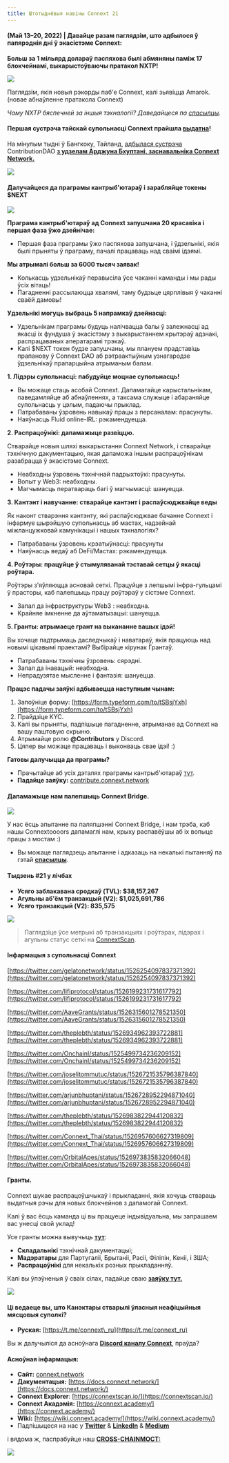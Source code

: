 ```yaml
---
title: Штотыднёвыя навіны Connext 21
---
```


#### (Май 13–20, 2022) | Давайце разам паглядзім, што адбылося ў папярэднія дні ў экасістэме Connext:

  

**Больш за 1 мільярд долараў паспяхова былі абмяняны паміж 17 блокчейнамі, выкарыстоўваючы пратакол NXTP!**

![](/blog/19/1.png)

Паглядзім, якія новыя рэкорды паб'е Connext, калі зьявіцца Amarok. (новае абнаўленне пратакола Connext)

_Чаму NXTP бяспечней за іншыя тэхналогіі? Даведайцеся па_ [_спасылцы_](https://blog.connext.network/the-interoperability-trilemma-657c2cf69f17)_._

  

#### Першая сустрэча тайскай супольнасці Connext прайшла [выдатна](https://twitter.com/arjunbhuptani/status/1526728952294871040)!

На мінулым тыдні ў Бангкоку, Тайланд, [адбылася сустрэча](https://twitter.com/chatishere/status/1526144044120023040) ContributionDAO [**з удзелам Арджуна Бхуптані, заснавальніка Connext Network.**](https://mobile.twitter.com/contributedao)

![](/blog/19/2.png)

#### Далучайцеся да праграмы кантрыб'ютараў і зарабляйце токены $NEXT

![](/blog/19/3.jpeg)

**Праграма кантрыб'ютараў ад Connext запушчана 20 красавіка і першая фаза ўжо дзейнічае:**

*   Першая фаза праграмы ўжо паспяхова запушчана, і ўдзельнікі, якія былі прыняты ў праграму, пачалі працаваць над сваімі ідэямі.

**Мы атрымалі больш за 6000 тысяч заявак!**

*   Колькасць удзельнікаў перавысіла ўсе чаканні каманды і мы рады ўсіх вітаць!
*   Пагадненні рассылаюцца хвалямі, таму будзьце цярплівыя ў чаканні сваёй дамовы!

**Удзельнікі могуць выбраць 5 напрамкаў дзейнасці:**

*   Удзельнікам праграмы будуць налічвацца балы ў залежнасці ад якасці іх фундуша ў экасістэму з выкарыстаннем крытэраў адзнакі, распрацаваных аператарамі трэкаў.
*   Калі $NEXT токен будзе запушчаны, мы плануем прадставіць прапанову ў Connext DAO аб рэтраактыўным узнагародзе ўдзельнікаў прапарцыйна атрыманым балам.

**1\. Лідэры супольнасці: пабудуйце моцнае супольнасць!**

*   Вы можаце стаць асобай Connext. Дапамагайце карыстальнікам, паведамляйце аб абнаўленнях, а таксама служыце і абараняйце супольнасць у цэлым, падаючы прыклад.
*   Патрабаваны ўзровень навыкаў працы з персаналам: прасунуты.
*   Наяўнасць Fluid online-IRL: рэкамендуецца.

**2\. Распрацоўнікі: дапамажыце развіццю.**

Стварайце новыя шляхі выкарыстання Connext Network, і стварайце тэхнічную дакументацыю, якая дапаможа іншым распрацоўнікам разабрацца ў экасістэме Connext.

*   Неабходны ўзровень тэхнічнай падрыхтоўкі: прасунуты.
*   Вопыт у Web3: неабходны.
*   Магчымасць ператвараць багі ў магчымасці: шануецца.

**3\. Кантэнт і навучанне: стварайце кантэнт і распаўсюджвайце веды**

Як наконт стварэння кантэнту, які распаўсюджвае бачанне Connext і інфармуе шырэйшую супольнасць аб мастах, надзейнай міжланцужковай камунікацыі і нашых тэхналогіях?

*   Патрабаваны ўзровень крэатыўнасці: прасунуты
*   Наяўнасць ведаў аб DeFi/Мастах: рэкамендуецца.

**4\. Роўтэры: працуйце ў стымуляванай тэставай сетцы ў якасці роўтара.**

Роўтэры з'яўляюцца асновай сеткі. Працуйце з лепшымі інфра-гульцамі ў прасторы, каб палепшыць працу роўтэраў у сістэме Connext.

*   Запал да інфраструктуры Web3 : неабходна.
*   Крайняе імкненне да аўтаматызацыі: шануецца.

**5\. Гранты: атрымаеце грант на выкананне вашых ідэй!**

Вы хочаце падтрымаць даследчыкаў і наватараў, якія працуюць над новымі цікавымі праектамі? Выбірайце кірунак Грантаў.

*   Патрабаваны тэхнічны ўзровень: сярэдні.
*   Запал да інавацый: неабходна.
*   Непрадузятае мысленне і фантазія: шануецца.

**Працэс падачы заяўкі адбываецца наступным чынам:**

1.  Запоўніце форму: [https://form.typeform.com/to/tSBsjYxh](https://form.typeform.com/to/tSBsjYxh)
2.  Прайдзіце KYC.
3.  Калі вы прыняты, падпішыце пагадненне, атрыманае ад Connext на вашу паштовую скрыню.
4.  Атрымайце ролю **@Contributors** у Discord.
5.  Цяпер вы можаце працаваць і выконваць свае ідэі! :)

**Гатовы далучыцца да праграмы?**

*   Прачытайце аб усіх дэталях праграмы кантрыб'ютараў [тут](https://blog.connext.network/whats-next-d3044de49397?gi=2595e7dda387).
*   **Падайце заяўку:** [contribute.connext.network](https://contribute.connext.network/)

#### Дапамажыце нам палепшыць Connext Bridge.

![](/blog/19/4.jpeg)

У нас ёсць апытанне па паляпшэнні Connext Bridge, і нам трэба, каб нашы Connextoooors дапамаглі нам, крыху распавёўшы аб іх вопыце працы з мостам :)

*   Вы можаце паглядзець апытанне і адказаць на некалькі пытанняў па гэтай [**спасылцы**](https://docs.google.com/forms/d/e/1FAIpQLSeVkDKlRUh4MLON6kHMJEkzdhZD5-XFPyzjBc27jjq65hQrZA/viewform).

#### Тыдзень #21 у лічбах

*   **Усяго заблакавана сродкаў (TVL): $38,157,267**
*   **Агульны аб'ём транзакцый (V2): $1,025,691,786**
*   **Усяго транзакцый (V2): 835,575**

![](/blog/19/5.png)

> Паглядзіце ўсе метрыкі аб транзакцыях і роўтэрах, лідэрах і агульны статус сеткі на [ConnextScan](https://connextscan.io/).

#### Інфармацыя з супольнасці Connext

[https://twitter.com/gelatonetwork/status/1526254097837371392](https://twitter.com/gelatonetwork/status/1526254097837371392)

[https://twitter.com/lifiprotocol/status/1526199231731617792](https://twitter.com/lifiprotocol/status/1526199231731617792)

[https://twitter.com/AaveGrants/status/1526315601278521350](https://twitter.com/AaveGrants/status/1526315601278521350)

[https://twitter.com/theplebth/status/1526934962393722881](https://twitter.com/theplebth/status/1526934962393722881)

[https://twitter.com/OnchainI/status/1525499734236209152](https://twitter.com/OnchainI/status/1525499734236209152)

[https://twitter.com/joselitommutuc/status/1526721535796387840](https://twitter.com/joselitommutuc/status/1526721535796387840)

[https://twitter.com/arjunbhuptani/status/1526728952294871040](https://twitter.com/arjunbhuptani/status/1526728952294871040)

[https://twitter.com/theplebth/status/1526983822944120832](https://twitter.com/theplebth/status/1526983822944120832)

[https://twitter.com/Connext_Thai/status/1526957606627319809](https://twitter.com/Connext_Thai/status/1526957606627319809)

[https://twitter.com/OrbitalApes/status/1526973835832066048](https://twitter.com/OrbitalApes/status/1526973835832066048)

#### Гранты.

Connext шукае распрацоўшчыкаў і прыкладанні, якія хочуць ствараць выдатныя рэчы для новых блокчейнов з дапамогай Connext.

Калі ў вас ёсць каманда ці вы працуеце індывідуальна, мы запрашаем вас унесці свой уклад!

Усе гранты можна вывучыць [**тут**](https://grants.connext.network/rfp):

*   **Складальнікі** тэхнічнай дакументацыі;
*   **Мадэратары** для Партугаліі, Брытаніі, Расіі, Філіпін, Кеніі, і ЗША;
*   **Распрацоўнікі** для некалькіх розных прыкладанняў.

Калі вы ўпэўненыя ў сваіх сілах, падайце сваю [**заяўку тут.**](https://grants.connext.network/)

![](/blog/19/6.png)

  

#### Ці ведаеце вы, што Канэктары стварылі ўласныя неафіцыйныя мясцовыя суполкі?

*   **Руская:** [https://t.me/connext\_ru](https://t.me/connext_ru)

Вы ж далучыліся да асноўнага [**Discord каналу Connext**](https://discord.gg/connext), праўда?

  

#### Асноўная інфармацыя:

*   **Сайт:** [connext.network](https://connext.network/)
*   **Дакументацыя:** [https://docs.connext.network/](https://docs.connext.network/)
*   **Connext Explorer**: [https://connextscan.io/](https://connextscan.io/)
*   **Connext Акадэмія:** [https://connext.academy/](https://connext.academy/)
*   **Wiki:** [https://wiki.connext.academy/](https://wiki.connext.academy/)
*   Падпішыцеся на нас у [**Twitter**](https://twitter.com/ConnextWeekly) & [**LinkedIn**](https://www.linkedin.com/company/connextnetwork) & [**Medium**](https://medium.com/connext)

і вядома ж, паспрабуйце наш [**CROSS-CHAIN ​​МОСТ:**](https://bridge.connext.network/)

  

![](/blog/19/7.jpeg)
